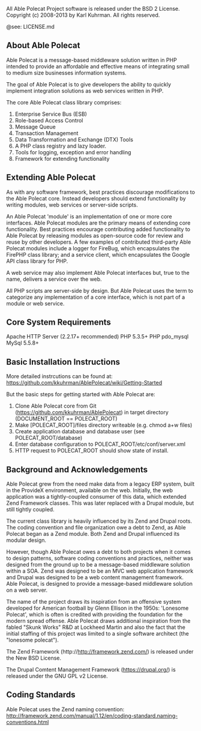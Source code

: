 All Able Polecat Project software is released under the BSD 2 License.
Copyright (c) 2008-2013 by Karl Kuhrman. All rights reserved.

@see: LICENSE.md

About Able Polecat
--------------------------------------------------------------------------------
Able Polecat is a message-based middleware solution written in PHP intended to 
provide an affordable and effective means of integrating small to medium size 
businesses information systems.

The goal of Able Polecat is to give developers the ability to quickly implement 
integration solutions as web services written in PHP.

The core Able Polecat class library comprises:
1. Enterprise Service Bus (ESB)
2. Role-based Access Control
3. Message Queue
4. Transaction Management
5. Data Transformation and Exchange (DTX) Tools
6. A PHP class registry and lazy loader.
7. Tools for logging, exception and error handling
6. Framework for extending functionality

Extending Able Polecat
--------------------------------------------------------------------------------
As with any software framework, best practices discourage modifications to the 
Able Polecat core. Instead developers should extend functionality by writing 
modules, web services or server-side scripts.

An Able Polecat 'module' is an implementation of one or more core interfaces. 
Able Polecat modules are the primary means of extending core functionality.
Best practices encourage contributing added functionality to Able Polecat by 
releasing modules as open-source code for review and reuse by other developers. 
A few examples of contributed third-party Able Polecat modules include a logger 
for FireBug, which encapsulates the FirePHP class library; and a service client, 
which encapsulates the Google API class library for PHP.

A web service may also implement Able Polecat interfaces but, true to the name,
delivers a service over the web.

All PHP scripts are server-side by design. But Able Polecat uses the term to 
categorize any implementation of a core interface, which is not part of a module
or web service.

 
Core System Requirements
--------------------------------------------------------------------------------
Apache HTTP Server (2.2.17+ recommended)
PHP 5.3.5+
PHP pdo_mysql
MySql 5.5.8+

Basic Installation Instructions
--------------------------------------------------------------------------------

More detailed instrcutions can be found at:
https://github.com/kkuhrman/AblePolecat/wiki/Getting-Started

But the basic steps for getting started with Able Polecat are:
1. Clone Able Polecat core from Git (https://github.com/kkuhrman/AblePolecat)
   in target directory (DOCUMENT_ROOT == POLECAT_ROOT)
2. Make [POLECAT_ROOT]/files directory writeable (e.g. chmod a+w files)
3. Create application database and database user (see POLECAT_ROOT/database)
4. Enter database configuration to POLECAT_ROOT/etc/conf/server.xml
5. HTTP request to POLECAT_ROOT should show state of install.

Background and Acknowledgements
--------------------------------------------------------------------------------
Able Polecat grew from the need make data from a legacy ERP system, built in the 
ProvideX environment, available on the web. Initially, the web application was a
tightly-coupled consumer of this data, which extended Zend Framework classes.
This was later replaced with a Drupal module, but still tightly coupled.

The current class library is heavily influenced by its Zend and Drupal roots. The 
coding convention and file organization owe a debt to Zend, as Able Polecat began
as a Zend module. Both Zend and Drupal influenced its modular design.

However, though Able Polecat owes a debt to both projects when it comes to design 
patterns, software coding conventions and practices, neither was designed from the 
ground up to be a message-based middleware solution within a SOA. Zend was designed 
to be an MVC web application framework and Drupal was designed to be a web content 
management framework. Able Polecat, is designed to provide a message-based middleware
solution on a web server.

The name of the project draws its inspiration from an offensive system developed 
for American football by Glenn Ellison in the 1950s: 'Lonesome Polecat', which is 
often  is credited with providing the foundation for the modern spread offense. 
Able Polecat draws additional inspiration from the fabled "Skunk Works" R&D at 
Lockheed Martin and also the fact that the initial staffing of this project was 
limited to a single software architect (the "lonesome polecat").

The Zend Framework (http://http://framework.zend.com/) is released under the 
New BSD License.

The Drupal Comtent Management Framework (https://drupal.org/) is released under
the GNU GPL v2 License.


Coding Standards
--------------------------------------------------------------------------------
Able Polecat uses the Zend naming convention:
http://framework.zend.com/manual/1.12/en/coding-standard.naming-conventions.html

